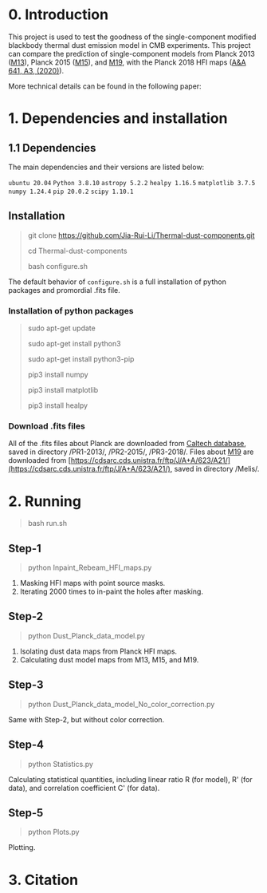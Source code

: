 # 0. Introduction
This project is used to test the goodness of the single-component modified blackbody thermal dust emission model in CMB experiments. 
This project can compare the prediction of single-component models from Planck 2013 ([M13](https://doi.org/10.1051/0004-6361/201323195)), Planck 2015 ([M15](https://doi.org/10.1051/0004-6361/201629022)), and [M19](https://doi.org/10.1051/0004-6361/201834394), with the Planck 2018 HFI maps ([A&A 641, A3, (2020)](https://doi.org/10.1051/0004-6361/201832909)). 

More technical details can be found in the following paper: 

# 1. Dependencies and installation
## 1.1 Dependencies
The main dependencies and their versions are listed below: 

`ubuntu 20.04`
`Python 3.8.10`
`astropy 5.2.2`
`healpy 1.16.5`
`matplotlib 3.7.5`
`numpy 1.24.4`
`pip 20.0.2`
`scipy 1.10.1`

## Installation

> git clone https://github.com/Jia-Rui-Li/Thermal-dust-components.git
> 
> cd Thermal-dust-components
> 
> bash configure.sh

The default behavior of `configure.sh` is a full installation of python packages and promordial .fits file. 

### Installation of python packages
>sudo apt-get update
>
>sudo apt-get install python3
>
>sudo apt-get install python3-pip
>
>pip3 install numpy
>
>pip3 install matplotlib
>
>pip3 install healpy

### Download .fits files 
All of the .fits files about Planck are downloaded from [Caltech database](https://irsa.ipac.caltech.edu/data/Planck/), 
saved in directory /PR1-2013/, /PR2-2015/, /PR3-2018/. 
Files about [M19](https://doi.org/10.1051/0004-6361/201834394) are downloaded from [https://cdsarc.cds.unistra.fr/ftp/J/A+A/623/A21/](https://cdsarc.cds.unistra.fr/ftp/J/A+A/623/A21/), 
saved in directory /Melis/. 

# 2. Running
>bash run.sh
## Step-1
>python Inpaint_Rebeam_HFI_maps.py

1. Masking HFI maps with point source masks. 
2. Iterating 2000 times to in-paint the holes after masking. 

## Step-2
>python Dust_Planck_data_model.py
1. Isolating dust data maps from Planck HFI maps. 
2. Calculating dust model maps from M13, M15, and M19. 

## Step-3
>python Dust_Planck_data_model_No_color_correction.py

Same with Step-2, but without color correction. 

## Step-4
>python Statistics.py

Calculating statistical quantities, including linear ratio R (for model), R' (for data), and correlation coefficient C' (for data). 

## Step-5
>python Plots.py

Plotting. 

# 3. Citation

